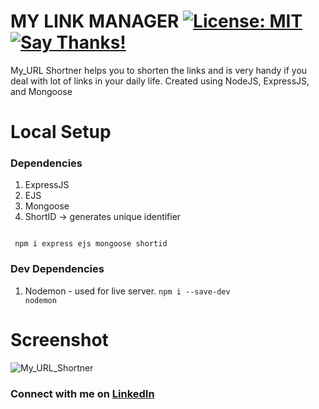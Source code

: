 # MY LINK MANAGER [![License: MIT](https://img.shields.io/badge/License-MIT-yellow.svg)](https://opensource.org/licenses/MIT) [![Say Thanks!](https://img.shields.io/badge/Say%20Thanks-!-1EAEDB.svg)](https://saythanks.io/to/abir.pal899@gmail.com)

My_URL Shortner helps you to shorten the links and is very handy if you deal with lot of links in your daily life. Created using NodeJS, ExpressJS, and Mongoose

# Local Setup
### Dependencies
1. ExpressJS<br>
2. EJS
3. Mongoose
4. ShortID -> generates unique identifier
<code>
 npm i express ejs mongoose shortid
</code>

### Dev Dependencies
 1. Nodemon - used for live server.
 <code>npm i --save-dev nodemon</code>
 
# Screenshot
![My_URL_Shortner](screenshot.PNG)

### Connect with me on <a href="https://www.linkedin.com/in/imabp">LinkedIn</a>
